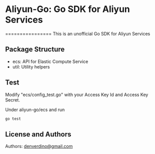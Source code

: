 # Aliyun-Go: Go SDK for Aliyun Services
================
This is an unofficial Go SDK for Aliyun Services

Package Structure
-------------------

*  ecs: API for Elastic Compute Service
*  util: Utility helpers


Test
-------------------
Modify "ecs/config_test.go" with your Access Key Id and Access Key Secret.

Under aliyun-go/ecs and run

```sh
go test
```


License and Authors
-------------------
Authors: denverdino@gmail.com